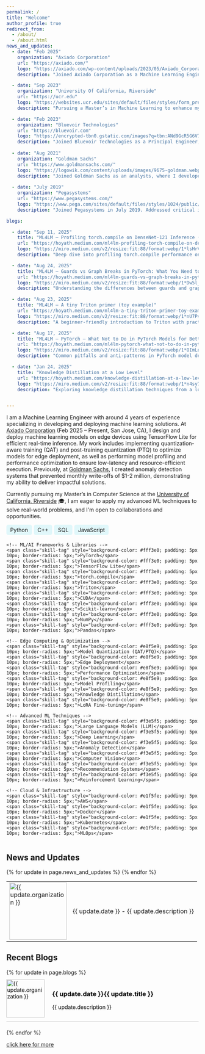 ```yaml
---
permalink: /
title: "Welcome"
author_profile: true
redirect_from: 
  - /about/
  - /about.html
news_and_updates:
  - date: "Feb 2025"
    organization: "Axiado Corporation"
    url: "https://axiado.com/"
    logo: "https://axiado.com/wp-content/uploads/2023/05/Axiado_Corporation-Logo.png"
    description: "Joined Axiado Corporation as a Machine Learning Engineer (Full-time) in Feb 2025 (San Jose, CA, On-site). Designed and deployed machine learning models on edge devices using TensorFlow Lite for efficient real-time inference. Implemented quantization-aware training (QAT) and post-training quantization (PTQ) to optimize models for edge deployment. Performed model profiling and performance optimization to ensure low-latency and resource-efficient execution."

  - date: "Sep 2023"
    organization: "University Of California, Riverside"
    url: "https://ucr.edu"
    logo: "https://websites.ucr.edu/sites/default/files/styles/form_preview/public/logo-horizontal-on-white_0.png?itok=C8v1rbQR"
    description: "Pursuing a Master’s in Machine Learning to enhance my industry experience with advanced theoretical and practical knowledge."

  - date: "Feb 2023"
    organization: "Bluevoir Technologies"
    url: "https://bluevoir.com"
    logo: "https://encrypted-tbn0.gstatic.com/images?q=tbn:ANd9GcR5G6V7WktZE2ATFZhEpXvzyiFY70CLzSPR2Q&s"
    description: "Joined Bluevoir Technologies as a Principal Engineer, where I fine-tuned domain-specific LLMs to automate clinical trial protocol generation, reducing creation time by 30% and improving protocol accuracy by 40%. "
  
  - date: "Aug 2021"
    organization: "Goldman Sachs"
    url: "https://www.goldmansachs.com/"
    logo: "https://logowik.com/content/uploads/images/9675-goldman.webp"
    description: "Joined Goldman Sachs as an analysts, where I developed an anomaly detection system that prevented $1-2 million in monthly losses by identifying fraudulent Apple Card transactions, and automated the dispute case process, reducing processing time by 40%."
  
  - date: "July 2019"
    organization: "Pegasystems"
    url: "https://www.pegasystems.com/"
    logo: "https://www.pega.com/sites/default/files/styles/1024/public/media/images/2021-10/pega-logo-horiztonal-prevcard.png?itok=C5-EphPx"
    description: "Joined Pegasystems in July 2019. Addressed critical issues, preventing major downtime for key clients and avoiding significant revenue losses."

blogs:

  - date: "Sep 11, 2025"
    title: "ML4LM — Profiling torch.compile on DenseNet-121 Inference (GTX 1650)"
    url: "https://hoyath.medium.com/ml4lm-profiling-torch-compile-on-densenet-121-inference-gtx-1650-6984605dcff5"
    logo: "https://miro.medium.com/v2/resize:fit:88/format:webp/1*lsHrV5x9cv6Zsl9jhWYOBA.png"
    description: "Deep dive into profiling torch.compile performance on DenseNet-121 inference using GTX 1650, exploring optimization techniques and performance metrics."

  - date: "Aug 24, 2025"
    title: "ML4LM — Guards vs Graph Breaks in PyTorch: What You Need to Know"
    url: "https://hoyath.medium.com/ml4lm-guards-vs-graph-breaks-in-pytorch-what-you-need-to-know-2ea9337c3803"
    logo: "https://miro.medium.com/v2/resize:fit:88/format:webp/1*Dw5l_j-Zuedv58_QN_xRag.png"
    description: "Understanding the differences between guards and graph breaks in PyTorch's compilation system and their impact on model performance."

  - date: "Aug 23, 2025"
    title: "ML4LM — A tiny Triton primer (toy example)"
    url: "https://hoyath.medium.com/ml4lm-a-tiny-triton-primer-toy-example-e8a4bd71ec8c"
    logo: "https://miro.medium.com/v2/resize:fit:88/format:webp/1*nU7P4P4sBYY-I855_9JPAg.png"
    description: "A beginner-friendly introduction to Triton with practical examples and toy implementations to get started with GPU kernel programming."

  - date: "Aug 17, 2025"
    title: "ML4LM — PyTorch — What Not to Do in PyTorch Models for Better Performance (dynamo)"
    url: "https://hoyath.medium.com/ml4lm-pytorch-what-not-to-do-in-pytorch-models-for-better-performance-dynamo-2e5c675dbec2"
    logo: "https://miro.medium.com/v2/resize:fit:88/format:webp/1*OImLo4WeR5PcFdTaXidWdw.png"
    description: "Common pitfalls and anti-patterns in PyTorch model development that can hurt performance, especially with Dynamo compilation."

  - date: "Jan 24, 2025"
    title: "Knowledge Distillation at a Low Level"
    url: "https://hoyath.medium.com/knowledge-distillation-at-a-low-level-61ad2e5fbf99"
    logo: "https://miro.medium.com/v2/resize:fit:88/format:webp/1*n4sy7MUiAiSoPPOuTmNlQg.jpeg"
    description: "Exploring knowledge distillation techniques from a low-level implementation perspective, understanding how knowledge transfer works under the hood."


---
```




I am a Machine Learning Engineer with around 4 years of experience specializing in developing and deploying machine learning solutions. At [Axiado Corporation](https://axiado.com/) (Feb 2025 – Present, San Jose, CA), I design and deploy machine learning models on edge devices using TensorFlow Lite for efficient real-time inference. My work includes implementing quantization-aware training (QAT) and post-training quantization (PTQ) to optimize models for edge deployment, as well as performing model profiling and performance optimization to ensure low-latency and resource-efficient execution. Previously, at [Goldman Sachs](https://www.goldmansachs.com/), I created anomaly detection systems that prevented monthly write-offs of $1-2 million, demonstrating my ability to deliver impactful solutions.


Currently pursuing my Master’s in Computer Science at the [University of California, Riverside](https://www.ucr.edu/) 🎓, I am eager to apply my advanced ML techniques to solve real-world problems, and I'm open to collaborations and opportunities. 

<div class="skills-container" style="display: flex; flex-wrap: wrap; gap: 5px; font-size: 14px;">
    <!-- Core Programming Languages -->
    <span class="skill-tag" style="background-color: #e0f7fa; padding: 5px 10px; border-radius: 5px;">Python</span>
    <span class="skill-tag" style="background-color: #e0f7fa; padding: 5px 10px; border-radius: 5px;">C++</span>
    <span class="skill-tag" style="background-color: #e0f7fa; padding: 5px 10px; border-radius: 5px;">SQL</span>
    <span class="skill-tag" style="background-color: #e0f7fa; padding: 5px 10px; border-radius: 5px;">JavaScript</span>
    
    <!-- ML/AI Frameworks & Libraries -->
    <span class="skill-tag" style="background-color: #fff3e0; padding: 5px 10px; border-radius: 5px;">PyTorch</span>
    <span class="skill-tag" style="background-color: #fff3e0; padding: 5px 10px; border-radius: 5px;">TensorFlow Lite</span>
    <span class="skill-tag" style="background-color: #fff3e0; padding: 5px 10px; border-radius: 5px;">torch.compile</span>
    <span class="skill-tag" style="background-color: #fff3e0; padding: 5px 10px; border-radius: 5px;">Triton</span>
    <span class="skill-tag" style="background-color: #fff3e0; padding: 5px 10px; border-radius: 5px;">CUDA</span>
    <span class="skill-tag" style="background-color: #fff3e0; padding: 5px 10px; border-radius: 5px;">Scikit-learn</span>
    <span class="skill-tag" style="background-color: #fff3e0; padding: 5px 10px; border-radius: 5px;">NumPy</span>
    <span class="skill-tag" style="background-color: #fff3e0; padding: 5px 10px; border-radius: 5px;">Pandas</span>
    
    <!-- Edge Computing & Optimization -->
    <span class="skill-tag" style="background-color: #e8f5e9; padding: 5px 10px; border-radius: 5px;">Model Quantization (QAT/PTQ)</span>
    <span class="skill-tag" style="background-color: #e8f5e9; padding: 5px 10px; border-radius: 5px;">Edge Deployment</span>
    <span class="skill-tag" style="background-color: #e8f5e9; padding: 5px 10px; border-radius: 5px;">Performance Optimization</span>
    <span class="skill-tag" style="background-color: #e8f5e9; padding: 5px 10px; border-radius: 5px;">Model Profiling</span>
    <span class="skill-tag" style="background-color: #e8f5e9; padding: 5px 10px; border-radius: 5px;">Knowledge Distillation</span>
    <span class="skill-tag" style="background-color: #e8f5e9; padding: 5px 10px; border-radius: 5px;">LoRA Fine-tuning</span>
    
    <!-- Advanced ML Techniques -->
    <span class="skill-tag" style="background-color: #f3e5f5; padding: 5px 10px; border-radius: 5px;">Large Language Models (LLM)</span>
    <span class="skill-tag" style="background-color: #f3e5f5; padding: 5px 10px; border-radius: 5px;">Deep Learning</span>
    <span class="skill-tag" style="background-color: #f3e5f5; padding: 5px 10px; border-radius: 5px;">Anomaly Detection</span>
    <span class="skill-tag" style="background-color: #f3e5f5; padding: 5px 10px; border-radius: 5px;">Computer Vision</span>
    <span class="skill-tag" style="background-color: #f3e5f5; padding: 5px 10px; border-radius: 5px;">Recommendation Systems</span>
    <span class="skill-tag" style="background-color: #f3e5f5; padding: 5px 10px; border-radius: 5px;">Reinforcement Learning</span>
    
    <!-- Cloud & Infrastructure -->
    <span class="skill-tag" style="background-color: #e1f5fe; padding: 5px 10px; border-radius: 5px;">AWS</span>
    <span class="skill-tag" style="background-color: #e1f5fe; padding: 5px 10px; border-radius: 5px;">Docker</span>
    <span class="skill-tag" style="background-color: #e1f5fe; padding: 5px 10px; border-radius: 5px;">Kubernetes</span>
    <span class="skill-tag" style="background-color: #e1f5fe; padding: 5px 10px; border-radius: 5px;">MLOps</span>
</div>


## News and Updates

<table style="border-collapse: collapse; width: 100%; border: none;">
  {% for update in page.news_and_updates %}
  <tr>
    <td style="border: none;">
      <a href="{{ update.url }}">
        <img src="{{ update.logo }}" alt="{{ update.organization }}" style="width:150px; height:auto;">
      </a>
    </td>
    <td style="border: none;"> {{ update.date }} - {{ update.description }}</td>
  </tr>
  {% endfor %}
</table>

## Recent Blogs

<div style="width:100%; display: flex; flex-direction: column;">
  {% for update in page.blogs %}
  <div style="margin-bottom: 20px; border-bottom: 1px solid #ccc; padding: 10px 0;">
    <a href="{{ update.url }}" style="text-decoration: none; color: #000;">
      <div style="display: flex; align-items: center;">
        <img src="{{ update.logo }}" alt="{{ update.organization }}" style="width:100px; height:auto; margin-right: 20px;">
        <div>
          <h3>{{ update.date }}{{ update.title }}</h3>
          <p>{{ update.description }}</p>
        </div>
      </div>
    </a>
  </div>
  {% endfor %}
</div>

<a href= "https://hoyathalis.github.io/year-archive/"> click here for more</a>


